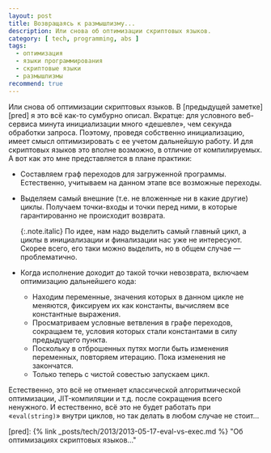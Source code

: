 ```yaml
---
layout: post
title: Возвращаясь к размышлизму...
description: Или снова об оптимизации скриптовых языков.
category: [ tech, programming, abs ]
tags:
  - оптимизация
  - языки программирования
  - скриптовые языки
  - размышлизмы
recommend: true
---
```

Или снова об оптимизации скриптовых языков. В [предыдущей заметке][pred] я это всё как-то сумбурно описал.
Вкратце: для условного веб-сервиса минута инициализации много «дешевле», чем секунда обработки запроса.
Поэтому, проведя собственно инициализацию, имеет смысл оптимизировать с ее учетом дальнейшую работу.
И для скриптовых языков это вполне возможно, в отличие от компилируемых. А вот как это мне представляется в плане практики:

* Составляем граф переходов для загруженной программы. Естественно, учитываем на данном этапе все возможные переходы.

* Выделяем самый внешние (т.е. не вложенные ни в какие другие) циклы. Получаем точки-входы и точки перед ними,
  в которые гарантированно не происходит возврата.

  {:.note.italic}
  По идее, нам надо выделить самый главный цикл, а циклы в инициализации и финализации нас уже не интересуют.
  Скорее всего, его таки можно выделить, но в общем случае — проблематично.

* Когда исполнение доходит до такой точки невозврата, включаем оптимизацию дальнейшего кода:

  * Находим переменные, значения которых в данном цикле не меняются, фиксируем их как константы, вычисляем все константные выражения.
  * Просматриваем условные ветвления в графе переходов, сокращаем те, условия которых стали константами в силу предыдущего пункта.
  * Поскольку в отброшенных путях могли быть изменения переменных, повторяем итерацию. Пока изменения не закончатся.
  * Только теперь с чистой совестью запускаем цикл.

Естественно, это всё не отменяет классической алгоритмической оптимизации, JIT-компиляции и т.д. после сокращения всего ненужного.
И естественно, всё это не будет работать при «`eval(string)`» внутри циклов, но так делать в любом случае не стоит...

[pred]: {% link _posts/tech/2013/2013-05-17-eval-vs-exec.md %} "Об оптимизациях скриптовых языков..."
